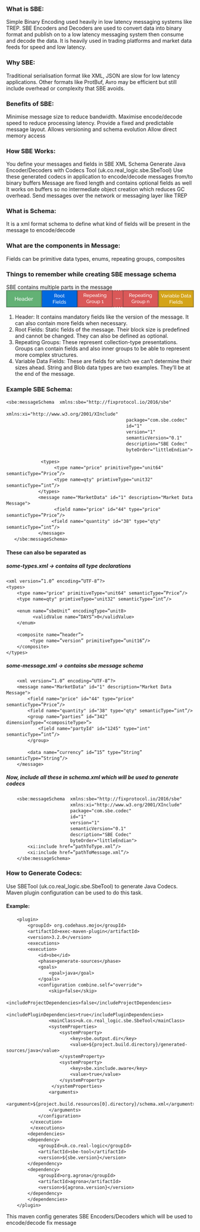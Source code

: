 ### What is SBE:
Simple Binary Encoding used heavily in low latency messaging systems like TREP.
SBE Encoders and Decoders are used to convert data into binary format and publish on to a low latency messaging system then consume and decode the data. It is heavily used in trading platforms and market data feeds for speed and low latency.

### Why SBE:
Traditional serialisation format like XML, JSON are slow for low latency applications. Other formats like ProtBuf, Avro may be efficient but still include overhead or complexity that SBE avoids.

### Benefits of SBE:
Minimise message size to reduce bandwidth.
Maximise encode/decode speed to reduce processing latency.
Provide a fixed  and predictable message layout.
Allows versioning and schema evolution
Allow direct memory access

### How SBE Works:
You define your messages and fields in SBE XML Schema
Generate Java Encoder/Decoders with Codecs Tool (uk.co.real_logic.sbe.SbeTool)
Use these generated codecs in application to encode/decode messages from/to binary buffers
Message are fixed length and contains optional fields as well
It works on buffers so no intermediate object creation which reduces GC overhead.
Send messages over the network or messaging layer like TREP

### What is Schema:
It is a xml format schema to define what kind of fields will be present in the message to encode/decode

### What are the components in Message:
Fields can be primitive data types, enums, repeating groups, composites

### Things to remember while creating SBE message schema

SBE contains multiple parts in the message
![img.png](img.png)
1. Header: It contains mandatory fields like the version of the message. It can also contain more fields when necessary.
2. Root Fields: Static fields of the message. Their block size is predefined and cannot be changed. They can also be defined as optional.
3. Repeating Groups: These represent collection-type presentations. Groups can contain fields and also inner groups to be able to represent more complex structures.
4. Variable Data Fields: These are fields for which we can’t determine their sizes ahead. String and Blob data types are two examples. They’ll be at the end of the message.

### Example SBE Schema:
    <sbe:messageSchema  xmlns:sbe="http://fixprotocol.io/2016/sbe"
                                                 xmlns:xi="http://www.w3.org/2001/XInclude"
                                                 package="com.sbe.codec"
                                                 id="1"
                                                 version="1"
                                                 semanticVersion="0.1"
                                                 description="SBE Codec"
                                                 byteOrder="littleEndian">

                 <types>
                      <type name="price" primitiveType="unit64" semanticType=”Price”/>
                      <type name=qty" primtiveType="unit32" semanticType=”int”/>
                </types>
                <message name="MarketData" id="1" description="Market Data Message">
                      <field name="price" id="44" type="price" semanticType=”Price”/>
                     <field name="quantity" id="38" type="qty" semanticType=”int”/>
                </message>
       </sbe:messageSchema>


#### These can also be separated as
##### some-types.xml → contains all type declarations

    <xml version=”1.0” encoding=”UTF-8”?>
    <types>
        <type name="price" primitiveType="unit64" semanticType=”Price”/>
        <type name=qty" primtiveType="unit32" semanticType=”int”/>
    
        <enum name=”sbeUnit” encodingType=”unit8>
              <validValue name=”DAYS”>0</validValue> 
        </enum>
    
        <composite name=”header”>
             <type name=”version” primitiveType=”unit16”/>
        </composite>
    </types>

##### some-message.xml → contains sbe message schema

        <xml version=”1.0” encoding=”UTF-8”?>
        <message name="MarketData" id="1" description="Market Data Message">
            <field name="price" id="44" type="price" semanticType=”Price”/>
            <field name="quantity" id="38" type="qty" semanticType=”int”/>
            <group name=”parties” id=”342” dimensionType=”<compositeType>”>
                <field name="partyId" id="1245" type="int" semanticType=”int”/>
            </group>

            <data name=”currency” id=”15” type=”String” semanticType=”String”/>
        </message>

##### Now, include all these in schema.xml which will be used to generate codecs
        <sbe:messageSchema  xmlns:sbe="http://fixprotocol.io/2016/sbe"
                            xmlns:xi="http://www.w3.org/2001/XInclude"
                            package="com.sbe.codec"
                            id="1"
                            version="1"
                            semanticVersion="0.1"
                            description="SBE Codec"
                            byteOrder="littleEndian">   
            <xi:include href=”pathToType.xml”/>
            <xi:include href=”pathToMessage.xml”/>
        </sbe:messageSchema>


### How to Generate Codecs:
Use SBETool (uk.co.real_logic.sbe.SbeTool) to generate Java Codecs. Maven plugin configuration can be used to do this task.

#### Example:
        <plugin>
            <groupId> org.codehaus.mojo</groupId>
            <artifactId>exec-maven-plugin</artifactId>
            <version>3.2.0</version>
            <executions>
            <execution>
                <id>sbe</id>
                <phase>generate-sources</phase>
                <goals>
                    <goal>java</goal>
                </goals>
                <configuration combine.self="override">
                    <skip>false</skip>
                    <includeProjectDependencies>false</includeProjectDependencies>
                    <includePluginDependencies>true</includePluginDependencies>
                    <mainClass>uk.co.real_logic.sbe.SbeTool</mainClass>
                    <systemProperties>
                        <systemProperty>
                            <key>sbe.output.dir</key>
                            <value>${project.build.directory}/generated-sources/java</value>
                        </systemProperty>
                        <systemProperty>
                            <key>sbe.xinclude.aware</key>
                            <value>true</value>
                        </systemProperty>
                     </systemProperties>
                    <arguments>
                         <argument>${project.build.resources[0].directory}/schema.xml</argument>
                    </arguments>
                </configuration>
             </execution>
             </executions>
            <dependencies>
            <dependency>
                <groupId>uk.co.real-logic</groupId>
                <artifactId>sbe-tool</artifactId>
                <version>${sbe.version}</version>
            </dependency>
            <dependency>
                <groupId>org.agrona</groupId>
                <artifactId>agrona</artifactId>
                <version>${agrona.version}</version>
            </dependency>
            </dependencies>
        </plugin>

This maven config generates SBE Encoders/Decoders which will be used to encode/decode fix message